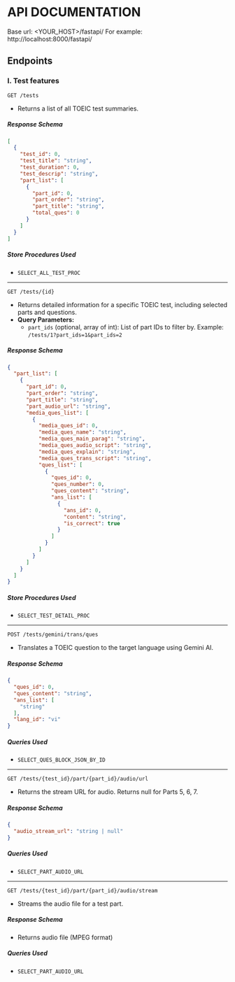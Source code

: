 # API DOCUMENTATION

Base url: <YOUR_HOST>/fastapi/
For example: http://localhost:8000/fastapi/

## Endpoints

### I. Test features

`GET /tests`

- Returns a list of all TOEIC test summaries.

##### Response Schema

```json
[  
  {  
    "test_id": 0,
    "test_title": "string",
    "test_duration": 0,
    "test_descrip": "string",
    "part_list": [
      {
        "part_id": 0,
        "part_order": "string",
        "part_title": "string",
        "total_ques": 0
      }
    ]
  }
]
```

##### Store Procedures Used

- `SELECT_ALL_TEST_PROC`

---


`GET /tests/{id}`

- Returns detailed information for a specific TOEIC test, including selected parts and questions.
- **Query Parameters:**
  - `part_ids` (optional, array of int): List of part IDs to filter by. Example: `/tests/1?part_ids=1&part_ids=2`

##### Response Schema

```json
{
  "part_list": [
    {
      "part_id": 0,
      "part_order": "string",
      "part_title": "string",
      "part_audio_url": "string",
      "media_ques_list": [
        {
          "media_ques_id": 0,
          "media_ques_name": "string",
          "media_ques_main_parag": "string",
          "media_ques_audio_script": "string",
          "media_ques_explain": "string",
          "media_ques_trans_script": "string",
          "ques_list": [
            {
              "ques_id": 0,
              "ques_number": 0,
              "ques_content": "string",
              "ans_list": [
                {
                  "ans_id": 0,
                  "content": "string",
                  "is_correct": true
                }
              ]
            }
          ]
        }
      ]
    }
  ]
}
```

##### Store Procedures Used
- `SELECT_TEST_DETAIL_PROC`

---

`POST /tests/gemini/trans/ques`

- Translates a TOEIC question to the target language using Gemini AI.

##### Response Schema

```json
{
  "ques_id": 0,
  "ques_content": "string",
  "ans_list": [
    "string"
  ],
  "lang_id": "vi"
}
```

##### Queries Used
- `SELECT_QUES_BLOCK_JSON_BY_ID`

---

`GET /tests/{test_id}/part/{part_id}/audio/url`

- Returns the stream URL for audio. Returns null for Parts 5, 6, 7.

##### Response Schema

```json
{
  "audio_stream_url": "string | null"
}
```

##### Queries Used
- `SELECT_PART_AUDIO_URL`

---

`GET /tests/{test_id}/part/{part_id}/audio/stream`

- Streams the audio file for a test part.

##### Response Schema
- Returns audio file (MPEG format)

##### Queries Used
- `SELECT_PART_AUDIO_URL`





